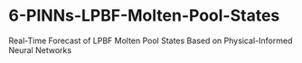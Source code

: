 # 6-PINNs-LPBF-Molten-Pool-States
Real-Time Forecast of LPBF Molten Pool States Based on Physical-Informed Neural Networks
